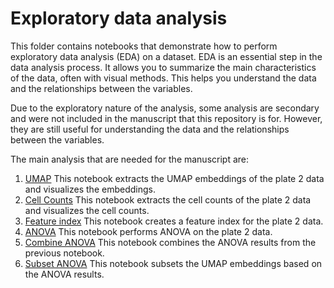 # Exploratory data analysis

This folder contains notebooks that demonstrate how to perform exploratory data analysis (EDA) on a dataset.
EDA is an essential step in the data analysis process.
It allows you to summarize the main characteristics of the data, often with visual methods. This helps you understand the data and the relationships between the variables.

Due to the exploratory nature of the analysis, some analysis are secondary and were not included in the manuscript that this repository is for.
However, they are still useful for understanding the data and the relationships between the variables.

The main analysis that are needed for the manuscript are:

1. [UMAP](1.umap_analysis_plate2.ipynb)
    This notebook extracts the UMAP embeddings of the plate 2 data and visualizes the embeddings.
2. [Cell Counts](4.cell_count_analysis.ipynb)
    This notebook extracts the cell counts of the plate 2 data and visualizes the cell counts.
3. [Feature index](8.0_create_feature_index.ipynb)
    This notebook creates a feature index for the plate 2 data.
4. [ANOVA](8.1_anova_all_groupings.ipynb)
    This notebook performs ANOVA on the plate 2 data.
5. [Combine ANOVA](8.2_combine_files.ipynb)
    This notebook combines the ANOVA results from the previous notebook.
6. [Subset ANOVA](9.subset_umap.ipynb)
    This notebook subsets the UMAP embeddings based on the ANOVA results.
